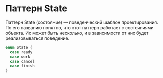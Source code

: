 # Паттерн State

Паттерн ​State (состояние) — поведенческий шаблон проектирования. По его названию понятно, что этот паттерн работает с состояниями объекта. Их может быть несколько, и в зависимости от них будет реализовываться поведение.

```swift
enum State {
  case ready
  case work
  case cancel
  case finish
}
```
